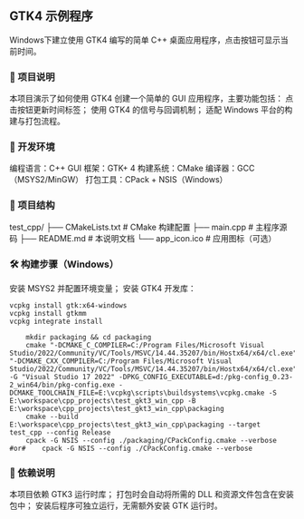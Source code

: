 ## GTK4 示例程序
Windows下建立使用 GTK4 编写的简单 C++ 桌面应用程序，点击按钮可显示当前时间。
### 📝 项目说明
本项目演示了如何使用 GTK4 创建一个简单的 GUI 应用程序，主要功能包括：
点击按钮更新时间标签；
使用 GTK4 的信号与回调机制；
适配 Windows 平台的构建与打包流程。
### 🧰 开发环境
编程语言：C++
GUI 框架：GTK+ 4
构建系统：CMake
编译器：GCC（MSYS2/MinGW）
打包工具：CPack + NSIS（Windows）
### 📁 项目结构
test_cpp/
├── CMakeLists.txt        # CMake 构建配置
├── main.cpp              # 主程序源码
├── README.md             # 本说明文档
└── app_icon.ico          # 应用图标（可选）
### 🛠️ 构建步骤（Windows）
安装 MSYS2 并配置环境变量；
安装 GTK4 开发库：
```shell
vcpkg install gtk:x64-windows
vcpkg install gtkmm
vcpkg integrate install
```
```shell
    mkdir packaging && cd packaging
    cmake "-DCMAKE_C_COMPILER=C:/Program Files/Microsoft Visual Studio/2022/Community/VC/Tools/MSVC/14.44.35207/bin/Hostx64/x64/cl.exe" "-DCMAKE_CXX_COMPILER=C:/Program Files/Microsoft Visual Studio/2022/Community/VC/Tools/MSVC/14.44.35207/bin/Hostx64/x64/cl.exe" -G "Visual Studio 17 2022" -DPKG_CONFIG_EXECUTABLE=d:/pkg-config_0.23-2_win64/bin/pkg-config.exe -DCMAKE_TOOLCHAIN_FILE=E:\vcpkg\scripts\buildsystems\vcpkg.cmake -S E:\workspace\cpp_projects\test_gkt3_win_cpp -B E:\workspace\cpp_projects\test_gkt3_win_cpp\packaging
    cmake --build E:\workspace\cpp_projects\test_gkt3_win_cpp\packaging --target test_cpp --config Release
    cpack -G NSIS --config ./packaging/CPackConfig.cmake --verbose #or#    cpack -G NSIS --config ./CPackConfig.cmake --verbose
```
### 📎 依赖说明
本项目依赖 GTK3 运行时库；
打包时会自动将所需的 DLL 和资源文件包含在安装包中；
安装后程序可独立运行，无需额外安装 GTK 运行时。